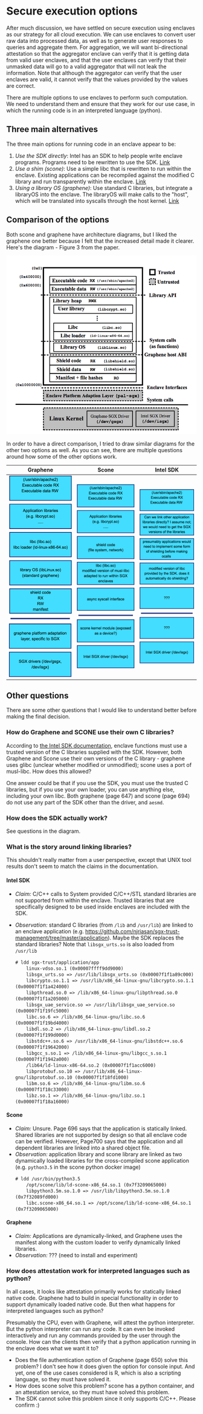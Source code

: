 # Secure execution options

After much discussion, we have settled on secure execution using enclaves as
our strategy for all cloud execution. We can use enclaves to convert user raw
data into processed data, as well as to generate user responses to queries and
aggregate them. For aggregation, we will want bi-directional attestation so
that the aggregator enclave can verify that it is getting data from valid user
enclaves, and that the user enclaves can verify that their unmasked data will
go to a valid aggregator that will not leak the information. Note that although
the aggregator can verify that the user enclaves are valid, it cannot verify
that the values provided by the values are correct.

There are multiple options to use enclaves to perform such computation. We need
to understand them and ensure that they work for our use case, in which the
running code is in an interpreted language (python).

## Three main alternatives

The three main options for running code in an enclave appear to be:
1. *Use the SDK directly*: Intel has an SDK to help people write enclave
programs. Programs need to be rewritten to use the SDK. [Link](https://software.intel.com/en-us/sgx-sdk-dev-reference-writing-enclave-functions)
1. *Use a shim (scone)*: Use a simple libc that is rewritten to run within the enclave.
Existing applications can be recompiled against the modified C library and run
transparently within the enclave. [Link](https://www.usenix.org/system/files/conference/osdi16/osdi16-arnautov.pdf)
1. *Using a library OS (graphene)*: Use standard C libraries, but integrate a libraryOS
into the enclave. The libraryOS will make calls to the "host", which will be
translated into syscalls through the host kernel. [Link](https://www.usenix.org/system/files/conference/atc17/atc17-tsai.pdf)

## Comparison of the options
Both scone and graphene have architecture diagrams, but I liked the graphene one 
better because I felt that the increased detail made it clearer. Here's the
diagram - Figure 3 from the paper.

![Graphene architecture](../../assets/future_work/graphene_arch_diagram.png)

In order to have a direct comparison, I tried to draw similar diagrams for the
other two options as well. As you can see, there are multiple questions around
how some of the other options work.

| Graphene | Scone | Intel SDK |
|--------- | ----- | --------- |
| ![Graphene architecture](../../assets/future_work/graphene-arch.png) | ![Scone architecture](../../assets/future_work/scone-arch.png) | ![Intel SDK architecture](../../assets/future_work/intel-SDK-arch.png) |

## Other questions

There are some other questions that I would like to understand better before
making the final decision.

### How do Graphene and SCONE use their own C libraries?

According to [the Intel SDK documentation](https://software.intel.com/en-us/sgx-sdk-dev-reference-writing-enclave-functions), enclave functions must use a trusted version of the C libraries supplied with the SDK. However, both Graphene and Scone use their own versions of the C library - graphene uses glibc (unclear whether modified or unmodified); scone uses a port of musl-libc. How does this allowed?

One answer could be that if you use the SDK, you must use the trusted C libraries, but if you use your own loader, you can use anything else, including your own libc. Both graphene (page 647) and scone (page 694) do not use any part of the SDK other than the driver, and `aesmd`.

### How does the SDK actually work?

See questions in the diagram.

### What is the story around linking libraries?

This shouldn't really matter from a user perspective, except that UNIX tool
results don't seem to match the claims in the documentation.

#### Intel SDK
- *Claim:* C/C++ calls to System provided C/C++/STL standard libraries are not supported from within the enclave. Trusted libraries that are specifically designed to be used inside enclaves are included with the SDK.
- *Observation:* standard C libraries (from `/lib` and `/usr/lib`) are linked to an enclave application (e.g. https://github.com/njriasan/sgx-trust-management/tree/master/application). Maybe the SDK replaces the standard libraries? Note that `libsgx_urts.so` is also loaded from `/usr/lib`

    ```
    # ldd sgx-trust/application/app
        linux-vdso.so.1 (0x00007ffff9dd9000)
        libsgx_urts.so => /usr/lib/libsgx_urts.so (0x00007f1f1a89c000)
        libcrypto.so.1.1 => /usr/lib/x86_64-linux-gnu/libcrypto.so.1.1 (0x00007f1f1a424000)
        libpthread.so.0 => /lib/x86_64-linux-gnu/libpthread.so.0 (0x00007f1f1a205000)
        libsgx_uae_service.so => /usr/lib/libsgx_uae_service.so (0x00007f1f19fc5000)
        libc.so.6 => /lib/x86_64-linux-gnu/libc.so.6 (0x00007f1f19bd4000)
        libdl.so.2 => /lib/x86_64-linux-gnu/libdl.so.2 (0x00007f1f199d0000)
        libstdc++.so.6 => /usr/lib/x86_64-linux-gnu/libstdc++.so.6 (0x00007f1f19642000)
        libgcc_s.so.1 => /lib/x86_64-linux-gnu/libgcc_s.so.1 (0x00007f1f1942a000)
        /lib64/ld-linux-x86-64.so.2 (0x00007f1f1acc6000)
        libprotobuf.so.10 => /usr/lib/x86_64-linux-gnu/libprotobuf.so.10 (0x00007f1f18fd1000)
        libm.so.6 => /lib/x86_64-linux-gnu/libm.so.6 (0x00007f1f18c33000)
        libz.so.1 => /lib/x86_64-linux-gnu/libz.so.1 (0x00007f1f18a16000)
    ```

#### Scone
- *Claim:* Unsure. Page 696 says that the application is statically linked. Shared libraries are not supported by design so that all enclave code can be verified. However, Page700 says that the application and all dependent libraries are linked into a shared object file.
- *Observation:* application library and scone library are linked as two dynamically loaded libraries for the cross-compiled scone application (e.g. `python3.5` in the scone python docker image)
    ```
    # ldd /usr/bin/python3.5
        /opt/scone/lib/ld-scone-x86_64.so.1 (0x7f3209065000)
        libpython3.5m.so.1.0 => /usr/lib/libpython3.5m.so.1.0 (0x7f32089fd000)
        libc.scone-x86_64.so.1 => /opt/scone/lib/ld-scone-x86_64.so.1 (0x7f3209065000)
    ```

#### Graphene
- *Claim:* Applications are dynamically-linked, and Graphene uses the manifest along with the custom loader to verify dynamically linked libraries.
- *Observation:* ??? (need to install and experiment)

### How does attestation work for interpreted languages such as python?
In all cases, it looks like attestation primarily works for statically linked native code. Graphene had to build in special functionality in order to support dynamically loaded native code. But then what happens for interpreted languages such as python?

Presumably the CPU, even with Graphene, will attest the python interpreter. But the python interpreter can run any code. It can even be invoked interactively and run any commands provided by the user through the console. How can the clients then verify that a python application running in the enclave does what we want it to?

- Does the file authentication option of Graphene (page 650) solve this problem? I don't see how it does given the option for console input. And yet, one of the use cases considered is R, which is also a scripting language, so they must have solved it.
- How does scone solve this problem? scone has a python container, and an attestation service, so they must have solved this problem.
- The SDK cannot solve this problem since it only supports C/C++. Please confirm :)
